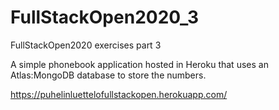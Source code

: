 # FullStackOpen2020_3
FullStackOpen2020 exercises part 3

A simple phonebook application hosted in Heroku that uses an Atlas:MongoDB database to store the numbers.

https://puhelinluettelofullstackopen.herokuapp.com/
